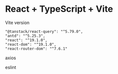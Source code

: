# React + TypeScript + Vite


Vite version
  
    "@tanstack/react-query": "^5.79.0",
    "antd": "^5.25.3",
    "react": "^19.1.0",
    "react-dom": "^19.1.0",
    "react-router-dom": "^7.6.1"
axios

eslint